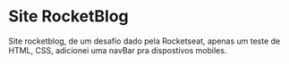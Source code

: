 # Site RocketBlog
 Site rocketblog, de um desafio dado pela Rocketseat, apenas um teste de HTML, CSS, adicionei uma navBar pra dispostivos mobiles.

